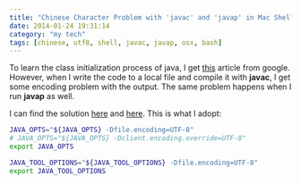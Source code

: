 ```yaml
---
title: "Chinese Character Problem with 'javac' and 'javap' in Mac Shell"
date: 2014-01-24 19:31:14
category: "my tech"
tags: [chinese, utf8, shell, javac, javap, osx, bash]
---
```


To learn the class initialization process of java, I get [this](http://blog.csdn.net/biaobiaoqi/article/details/11910241) article from google. However, when I write the code to a local file and compile it with **javac**, I get some encoding problem with the output. The same problem happens when I run **javap** as well.

I can find the solution [here](http://stackoverflow.com/questions/361975/setting-the-default-java-character-encoding/623036#623036) and [here](http://stackoverflow.com/questions/361975/setting-the-default-java-character-encoding/623036#623036). This is what I adopt: 
 
```bash
JAVA_OPTS="${JAVA_OPTS} -Dfile.encoding=UTF-8"
# JAVA_OPTS="${JAVA_OPTS} -Dclient.encoding.override=UTF-8"
export JAVA_OPTS

JAVA_TOOL_OPTIONS="${JAVA_TOOL_OPTIONS} -Dfile.encoding=UTF-8"
export JAVA_TOOL_OPTIONS
```